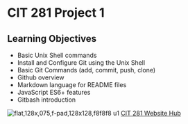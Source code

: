 # CIT 281 Project 1

## Learning Objectives

- Basic Unix Shell commands
- Install and Configure Git using the Unix Shell
- Basic Git Commands (add, commit, push, clone)
- Github overview
- Markdown language for README files
- JavaScript ES6+ features
- Gitbash introduction

![flat,128x,075,f-pad,128x128,f8f8f8 u1](https://user-images.githubusercontent.com/62859819/79033142-5a9d4a80-7b71-11ea-84f7-337049e5000a.jpg)
[CIT 281 Website Hub](https://pages.uoregon.edu/bbonham2/281/)
